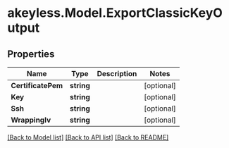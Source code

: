 # akeyless.Model.ExportClassicKeyOutput

## Properties

Name | Type | Description | Notes
------------ | ------------- | ------------- | -------------
**CertificatePem** | **string** |  | [optional] 
**Key** | **string** |  | [optional] 
**Ssh** | **string** |  | [optional] 
**WrappingIv** | **string** |  | [optional] 

[[Back to Model list]](../README.md#documentation-for-models) [[Back to API list]](../README.md#documentation-for-api-endpoints) [[Back to README]](../README.md)

